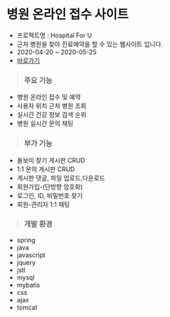 # 병원 온라인 접수 사이트
- 프로젝트명 : Hospital For U
- 근처 병원을 찾아 진료예약을 할 수 있는 웹사이트 입니다.
- 2020-04-20 ~ 2020-05-25
- [바로가기](http://rclass.iptime.org:9999/20AM_HU_MedicalProject_final/)

> ### 주요 기능
* 병원 온라인 접수 및 예약
* 사용자 위치 근처 병원 조회
* 실시간 건강 정보 검색 순위
* 병원 실시간 문의 채팅

>### 부가 기능
* 돌보미 찾기 게시판 CRUD
* 1:1 문의 게시판 CRUD
* 게시판 댓글, 파일 업로드,다운로드
* 회원가입-(단방향 암호화)
* 로그인, ID, 비밀번호 찾기
* 회원-관리자 1:1 채팅

> ### 개발 환경
* spring
* java
* javascript
* jquery
* jstl
* mysql
* mybatis
* css
* ajax
* tomcat

